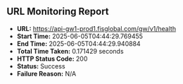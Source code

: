 ## URL Monitoring Report

- **URL:** https://api-gw1-prod1.fisglobal.com/gw/v1/health
- **Start Time:** 2025-06-05T04:44:29.769455
- **End Time:** 2025-06-05T04:44:29.940884
- **Total Time Taken:** 0.171429 seconds
- **HTTP Status Code:** 200
- **Status:** Success
- **Failure Reason:** N/A

